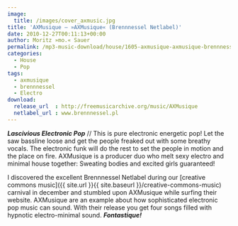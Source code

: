 ```yaml
---
image:
  title: /images/cover_axmusic.jpg
title: 'AXMusique – »AXMusique« (Brennnessel Netlabel)'
date: 2010-12-27T00:11:13+00:00
author: Moritz »mo.« Sauer
permalink: /mp3-music-download/house/1605-axmusique-axmusique-brennnessel-netlabel
categories:
  - House
  - Pop
tags:
  - axmusique
  - brennnessel
  - Electro
download:
  release_url  : http://freemusicarchive.org/music/AXMusique
  netlabel_url : www.brennnessel.pl
---
```

***Lascivious Electronic Pop*** // This is pure electronic energetic pop! Let the saw bassline loose and get the people freaked out with some breathy vocals. The electronic funk will do the rest to set the people in motion and the place on fire. AXMusique is a producer duo who melt sexy electro and minimal house together: Sweating bodies and excited girls guaranteed!
<!--more-->

I discovered the excellent Brennnessel Netlabel during our [creative commons music]({{ site.url }}{{ site.baseurl }}/creative-commons-music) carnival in december and stumbled upon AXMusique while surfing their website. AXMusique are an example about how sophisticated electronic pop music can sound. With their release you get four songs filled with hypnotic electro-minimal sound. _**Fontastique!**_
